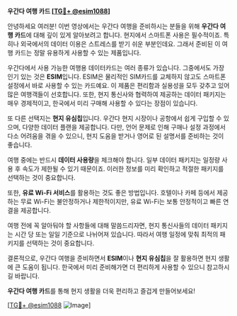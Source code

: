 **우간다 여행 카드 [[TG💪+ @esim1088](https://t.me/s/esim1088)]**

안녕하세요 여러분! 이번 영상에서는 우간다 여행을 준비하시는 분들을 위해 **우간다 여행 카드**에 대해 깊이 있게 알아보려고 합니다. 현지에서 스마트폰 사용은 필수적이죠. 특히나 외국에서의 데이터 이용은 스트레스를 받기 쉬운 부분인데요. 그래서 준비된 이 여행 카드는 정말 유용하게 사용할 수 있는 제품입니다.

우간다에서 사용 가능한 여행용 데이터카드는 여러 종류가 있습니다. 그중에서도 가장 인기 있는 것은 **ESIM**입니다. ESIM은 물리적인 SIM카드를 교체하지 않고도 스마트폰 설정에서 바로 사용할 수 있는 카드예요. 이 제품은 편리함과 실용성을 모두 갖추고 있어 많은 여행객들이 선호합니다. 또한, 현지 통신사와 협력하여 제공하는 데이터 패키지는 매우 경제적이고, 한국에서 미리 구매해 사용할 수 있다는 장점이 있습니다.

또 다른 선택지는 **현지 유심칩**입니다. 우간다 현지 시장이나 공항에서 쉽게 구입할 수 있으며, 다양한 데이터 플랜을 제공합니다. 다만, 언어 문제로 인해 구매나 설정 과정에서 다소 어려움을 겪을 수 있으니, 현지 도움을 받거나 영어로 된 설명서를 준비하는 것이 좋습니다.

여행 중에는 반드시 **데이터 사용량**을 체크해야 합니다. 일부 데이터 패키지는 일정량 사용 후 속도가 제한될 수 있기 때문이죠. 이러한 정보를 미리 확인하고 적절한 패키지를 선택하는 것이 중요합니다.

또한, **유료 Wi-Fi 서비스**를 활용하는 것도 좋은 방법입니다. 호텔이나 카페 등에서 제공하는 무료 Wi-Fi는 불안정하거나 제한적이지만, 유료 Wi-Fi는 보통 안정적이고 빠른 연결을 제공합니다.

여행 전에 꼭 알아둬야 할 사항들에 대해 말씀드리자면, 현지 통신사들의 데이터 패키지는 시간 당 또는 일일 기준으로 나뉘어져 있습니다. 따라서 여행 일정에 맞춰 최적의 패키지를 선택하는 것이 중요합니다.

결론적으로, 우간다 여행을 준비하면서 **ESIM**이나 **현지 유심칩**을 잘 활용하면 현지 생활에 큰 도움이 됩니다. 한국에서 미리 준비해가면 더 편리하게 사용할 수 있으니 참고하시길 바랍니다. 

**우간다 여행 카드**를 통해 현지 생활을 더욱 편리하고 즐겁게 만들어보세요!

[[TG💪+ @esim1088](https://t.me/s/esim1088) ![Image](https://i.postimg.cc/Y0z9fWf4/image.png)]